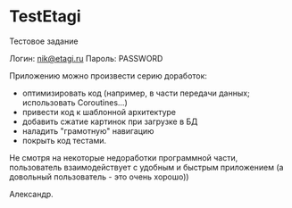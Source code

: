﻿# TestEtagi
 Тестовое задание


Логин:  nik@etagi.ru
Пароль: PASSWORD

Приложению можно произвести серию доработок:
- оптимизировать код (например, в части передачи данных; использовать Coroutines...)
- привести код к шаблонной архитектуре
- добавить сжатие картинок при загрузке в БД
- наладить "грамотную" навигацию
- покрыть код тестами.

Не смотря на некоторые недоработки программной части, пользователь взаимодействует с удобным и быстрым приложением (а довольный пользователь - это очень хорошо))

Александр.
